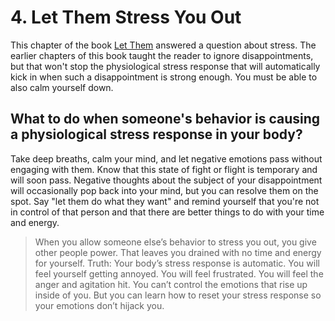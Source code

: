 # 4. Let Them Stress You Out

This chapter of the book [Let Them](../../../2025/10/14/let-them.md) answered a question about stress. The earlier chapters of this book taught the reader to ignore disappointments, but that won't stop the physiological stress response that will automatically kick in when such a disappointment is strong enough. You must be able to also calm yourself down.

## What to do when someone's behavior is causing a physiological stress response in your body?

Take deep breaths, calm your mind, and let negative emotions pass without engaging with them. Know that this state of fight or flight is temporary and will soon pass. Negative thoughts about the subject of your disappointment will occasionally pop back into your mind, but you can resolve them on the spot. Say "let them do what they want" and remind yourself that you're not in control of that person and that there are better things to do with your time and energy.

> When you allow someone else’s behavior to stress you out, you give other people power. That leaves you drained with no time and energy for yourself. Truth: Your body’s stress response is automatic. You will feel yourself getting annoyed. You will feel frustrated. You will feel the anger and agitation hit. You can’t control the emotions that rise up inside of you. But you can learn how to reset your stress response so your emotions don’t hijack you.
